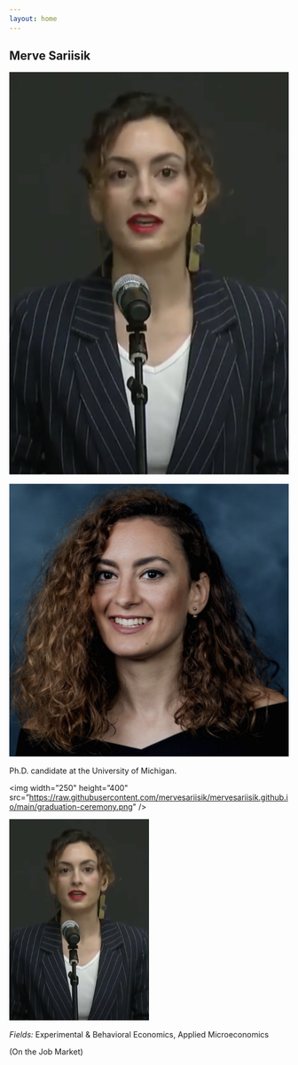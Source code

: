 ```yaml
---
layout: home 
---
```


## Merve Sariisik
![graduation ceremony](https://raw.githubusercontent.com/mervesariisik/mervesariisik.github.io/main/graduation-ceremony.png)

![graduation ceremony](https://raw.githubusercontent.com/mervesariisik/mervesariisik.github.io/main/headshot-cropped.png)

Ph.D. candidate at the University of Michigan.


<img width=”250" height=”400" src=”https://raw.githubusercontent.com/mervesariisik/mervesariisik.github.io/main/graduation-ceremony.png" />
                                                                                                                                        
                                                                                                                                        
<img src="https://raw.githubusercontent.com/mervesariisik/mervesariisik.github.io/main/graduation-ceremony.png" width=50% height=50%>

                                                                                                               
                                                                                                               
*Fields:* Experimental & Behavioral Economics, Applied Microeconomics

(On the Job Market)
